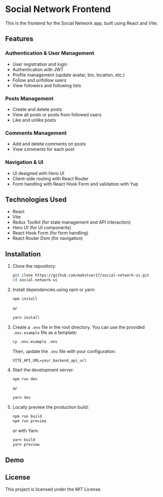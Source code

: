 # Social Network Frontend

This is the frontend for the Social Network app, built using React and Vite.

## Features

### Authentication & User Management
- User registration and login
- Authentication with JWT
- Profile management (update avatar, bio, location, etc.)
- Follow and unfollow users
- View followers and following lists

### Posts Management
- Create and delete posts
- View all posts or posts from followed users
- Like and unlike posts

### Comments Management
- Add and delete comments on posts
- View comments for each post

### Navigation & UI
- UI designed with Hero UI
- Client-side routing with React Router
- Form handling with React Hook Form and validation with Yup

## Technologies Used
- React
- Vite
- Redux Toolkit (for state management and API interaction)
- Hero UI (for UI components)
- React Hook Form (for form handling)
- React Router Dom (for navigation)

## Installation

1. Clone the repository:
   ```sh
   git clone https://github.com/makstsar17/social-network-ui.git
   cd social-network-ui
   ```

2. Install dependencies using npm or yarn:
   ```sh
   npm install
   ```
   or
   ```sh
   yarn install
   ```

3. Create a `.env` file in the root directory. You can use the provided `.env.example` file as a template:
   ```sh
   cp .env.example .env 
   ```
   Then, update the `.env` file with your configuration:
   ```env
   VITE_API_URL=your_backend_api_url
   ```

4. Start the development server:
   ```sh
   npm run dev
   ```
   or
   ```sh
   yarn dev
   ```

5. Locally preview the production build:
   ```sh
   npm run build
   npm run preview
   ```
   or with Yarn:
   ```sh
   yarn build
   yarn preview
   ```

## Demo



## License

This project is licensed under the MIT License.